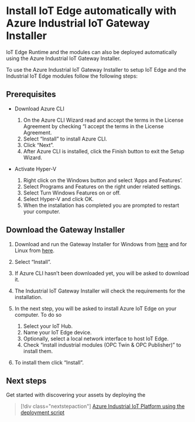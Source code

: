 
# Install IoT Edge automatically with Azure Industrial IoT Gateway Installer

IoT Edge Runtime and the modules can also be deployed automatically using the Azure Industrial IoT Gateway Installer.

To use the Azure Industrial IoT Gateway Installer to setup IoT Edge and the Industrial IoT Edge modules follow the following steps:

## Prerequisites
- Download Azure CLI    

    1. On the Azure CLI Wizard read and accept the terms in the License Agreement by checking “I accept the terms in the License Agreement.
    2. Select “Install” to install Azure CLI.
    3. Click “Next”.
    4. After Azure CLI is installed, click the Finish button to exit the Setup Wizard.
- Activate Hyper-V 
    1. Right click on the Windows button and select ‘Apps and Features’.
    2. Select Programs and Features on the right under related settings.
    3. Select Turn Windows Features on or off.
    4. Select Hyper-V and click OK.
    5. When the installation has completed you are prompted to restart your computer.

## Download the Gateway Installer

1.	Download and run the Gateway Installer for Windows from [here](https://github.com/Azure/Industrial-IoT-Gateway-Installer/raw/master/Releases/Windows/setup.exe) and for Linux from [here](https://github.com/Azure/Industrial-IoT-Gateway-Installer/raw/master/Releases/Linux.zip).

2.	Select “Install”.

3.	If Azure CLI hasn’t been downloaded yet, you will be asked to download it.

4.	The Industrial IoT Gateway Installer will check the requirements for the installation.

5.	In the next step, you will be asked to install Azure IoT Edge on your computer. To do so

    1. Select your IoT Hub.
    2. Name your IoT Edge device.
    3. Optionally, select a local network interface to host IoT Edge.
    4. Check “install industrial modules (OPC Twin & OPC Publisher)” to install them. 
    
6.	To install them click “Install”.


## Next steps
Get started with discovering your assets by deploying the 
> [!div class="nextstepaction"]
> [Azure Industrial IoT Platform using the deployment script](../deploy/howto-deploy-all-in-one.md)